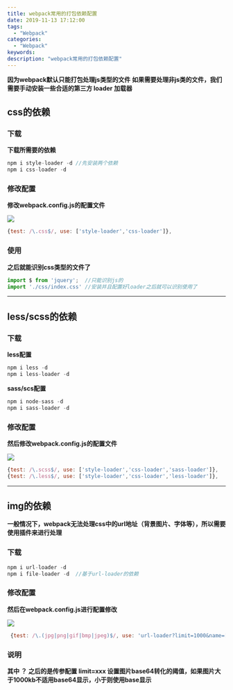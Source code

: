 ```yaml
---
title: webpack常用的打包依赖配置
date: 2019-11-13 17:12:00
tags:
  - "Webpack"
categories:
  - "Webpack"
keywords:
description: "webpack常用的打包依赖配置"
---
```


**因为webpack默认只能打包处理js类型的文件**
**如果需要处理非js类的文件，我们需要手动安装一些合适的第三方 loader 加载器**

## css的依赖

### 下载

**下载所需要的依赖**
``` js
npm i style-loader -d //先安装两个依赖
npm i css-loader -d
```
### 修改配置

**修改webpack.config.js的配置文件**

![](https://wx4.sinaimg.cn/large/ed984376ly1g8wj6bosd0j20w90gk74s.jpg)

``` js
{test: /\.css$/, use: ['style-loader','css-loader']},
```

### 使用

**之后就能识别css类型的文件了**

``` js
import $ from 'jquery';  //只能识别js的
import './css/index.css' //安装并且配置好loader之后就可以识别使用了
```

---

## less/scss的依赖

### 下载

**less配置**
``` js
npm i less -d
npm i less-loader -d
```

**sass/scs配置**
``` js
npm i node-sass -d
npm i sass-loader -d
```

### 修改配置

**然后修改webpack.config.js的配置文件**


![](https://wx4.sinaimg.cn/large/ed984376ly1g8wjbzu8pxj20yp0i474u.jpg)

``` js
{test: /\.scss$/, use: ['style-loader','css-loader','sass-loader']},
{test: /\.less$/, use: ['style-loader','css-loader','less-loader']},
```

---

## img的依赖

**一般情况下，webpack无法处理css中的url地址（背景图片、字体等），所以需要使用插件来进行处理**

### 下载

``` js
npm i url-loader -d
npm i file-loader -d  //基于url-loader的依赖
```

### 修改配置

**然后在webpack.config.js进行配置修改**

![](https://wx2.sinaimg.cn/large/ed984376ly1g8wjh12bnoj212m0gft9d.jpg)

``` js
 {test: /\.(jpg|png|gif|bmp|jpeg)$/, use: 'url-loader?limit=1000&name=[hash:8]-[name].[ext]'},
```

### 说明

**其中 ？ 之后的是传参配置**
**limit=xxx 设置图片base64转化的阈值，如果图片大于1000kb不适用base64显示，小于则使用base显示**






